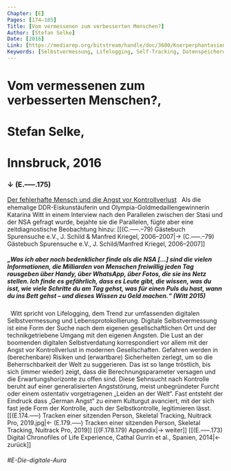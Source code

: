 ```yaml
---
Chapter: [E]
Pages: [174–185]
Title: [Vom vermessenen zum verbesserten Menschen?]
Author: [Stefan Selke]
Date: [2016]
Link: [https://mediarep.org/bitstream/handle/doc/3600/Koerperphantasien_131-151_Selke_Life-logging.pdf?sequence=1&isAllowed=y]
Keywords: [Selbstvermessung, Lifelogging, Self-Tracking, Datenspeicherung]
---
```


# Vom vermessenen zum verbesserten Menschen?,
# Stefan Selke,
# Innsbruck, 2016
### ↓ (E.–––.175)
<span style="font-size: 1.05em; text-decoration: underline;">Der fehlerhafte Mensch und die Angst vor Kontrollverlust</span>
&nbsp;
Als die ehemalige DDR-Eiskunstäuferin und Olympia-Goldmedaillengewinnerin Katarina Witt in einem Interview nach den Parallelen zwischen der Stasi und der NSA gefragt wurde, bejahte sie die Parallelen, fügte aber eine zeitdiagnostische Beobachtung hinzu:
[[(C.–––.–79) Gästebuch Spurensuche e.V., J. Schild & Manfred Kriegel, 2006–2007|→ (C.–––.–79) Gästebuch Spurensuche e.V., J. Schild/Manfred Kriegel, 2006–2007]]
&nbsp;
##### „Was ich aber noch bedenklicher finde als die NSA […] sind die vielen Informationen, die Milliarden von Menschen freiwillig jeden Tag rausgeben über Handy, über WhatsApp, über Fotos, die sie ins Netz stellen. Ich finde es gefährlich, dass es Leute gibt, die wissen, was du isst, wie viele Schritte du am Tag gehst, was für einen Puls du hast, wann du ins Bett gehst – und dieses Wissen zu Geld machen.“ (Witt 2015)
&nbsp;
Witt spricht von Lifelogging, dem Trend zur umfassenden digitalen Selbstvermessung und Lebensprotokollierung. Digitale Selbstvermessung ist eine Form der Suche nach dem eigenen gesellschaftlichen Ort und der technikgetriebene Umgang mit den eigenen Ängsten. Die Lust an der boomenden digitalen Selbstverdatung korrespondiert vor allem mit der Angst vor Kontrollverlust in modernen Gesellschaften. Gefahren werden in (berechenbare) Risiken und (erwartbare) Sicherheiten zerlegt, um so die Beherrschbarkeit der Welt zu suggerieren. Das ist so lange tröstlich, bis sich (immer wieder) zeigt, dass die Berechnungsparameter versagen und die Erwartungshorizonte zu offen sind. Diese Sehnsucht nach Kontrolle beruht auf einer generalisierten Angststörung, meist unbegründeter Furcht oder einem ostentativ vorgetragenen „Leiden an der Welt“. Fast entsteht der Eindruck dass „German Angst“ zu einem Kulturgut avanciert, mit der sich fast jede Form der Kontrolle, auch der Selbstkontrolle, legitimieren lässt.
[[(E.174.–––) Tracken einer sitzenden Person, Skeletal Tracking, Nuitrack Pro, 2019.jpg|← (E.179.–––) Tracken einer sitzenden Person, Skeletal Tracking, Nuitrack Pro, 2019]]
[[(F.178.179) Appendix|→ weiter]]
[[(E.–––.173) Digital Chronofiles of Life Experience, Cathal Gurrin et al., Spanien, 2014|← zurück]]
###### #E-Die-digitale-Aura